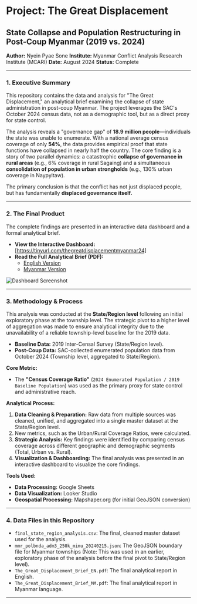 # Project: The Great Displacement
## State Collapse and Population Restructuring in Post-Coup Myanmar (2019 vs. 2024)

**Author:** Nyein Pyae Sone
**Institute:** Myanmar Conflict Analysis Research Institute (MCARI)
**Date:** August 2024
**Status:** Complete

---

### **1. Executive Summary**

This repository contains the data and analysis for "The Great Displacement," an analytical brief examining the collapse of state administration in post-coup Myanmar. 
The project leverages the SAC's October 2024 census data, not as a demographic tool, but as a direct proxy for state control.

The analysis reveals a "governance gap" of **18.9 million people**—individuals the state was unable to enumerate. 
With a national average census coverage of only **54%**, the data provides empirical proof that state functions have collapsed in nearly half the country. 
The core finding is a story of two parallel dynamics: a catastrophic **collapse of governance in rural areas** 
(e.g., 6% coverage in rural Sagaing) and a simultaneous **consolidation of population in urban strongholds** (e.g., 130% urban coverage in Naypyitaw).

The primary conclusion is that the conflict has not just displaced people, but has fundamentally **displaced governance itself.**

---

### **2. The Final Product**

The complete findings are presented in an interactive data dashboard and a formal analytical brief.

*   **View the Interactive Dashboard:** [https://tinyurl.com/thegreatdisplacementmyanmar24]
*   **Read the Full Analytical Brief (PDF):**
    *   [English Version](https://github.com/Nyein-V/myanmar-map-data/blob/main/The%20Great%20Displacement%20(1).pdf)
    *   [Myanmar Version](https://github.com/Nyein-V/myanmar-map-data/raw/main/The%20Great%20Displacement%20(Burmese%20Version)%20(1).pdf)

![Dashboard Screenshot](https://github.com/Nyein-V/myanmar-map-data/raw/main/final_dashboard_aug25.png)

---

### 3. Methodology & Process

This analysis was conducted at the **State/Region level** following an initial exploratory phase at the township level. 
The strategic pivot to a higher level of aggregation was made to ensure analytical integrity due to the unavailability of a reliable township-level baseline for the 2019 data.


*   **Baseline Data:** 2019 Inter-Censal Survey (State/Region level).
*   **Post-Coup Data:** SAC-collected enumerated population data from October 2024 (Township level, aggregated to State/Region).

**Core Metric:**
*   The **"Census Coverage Ratio"** (`2024 Enumerated Population / 2019 Baseline Population`) was used as the primary proxy for state control and administrative reach.

**Analytical Process:**
1.  **Data Cleaning & Preparation:** Raw data from multiple sources was cleaned, unified, and aggregated into a single master dataset at the State/Region level.
2.  New metrics, such as the Urban/Rural Coverage Ratios, were calculated.
3.  **Strategic Analysis:** Key findings were identified by comparing census coverage across different geographic and demographic segments (Total, Urban vs. Rural).
4.  **Visualization & Dashboarding:** The final analysis was presented in an interactive dashboard to visualize the core findings.

**Tools Used:**
*   **Data Processing:** Google Sheets
*   **Data Visualization:** Looker Studio
*   **Geospatial Processing:** Mapshaper.org (for initial GeoJSON conversion)
---

### **4. Data Files in this Repository**

*   `final_state_region_analysis.csv`: The final, cleaned master dataset used for the analysis.
*   `mmr_polbnda_adm3_250k_mimu_20240215.json`: The GeoJSON boundary file for Myanmar townships (Note: This was used in an earlier, exploratory phase of the analysis before the final pivot to State/Region level).
*   `The_Great_Displacement_Brief_EN.pdf`: The final analytical report in English.
*   `The_Great_Displacement_Brief_MM.pdf`: The final analytical report in Myanmar language.

---
